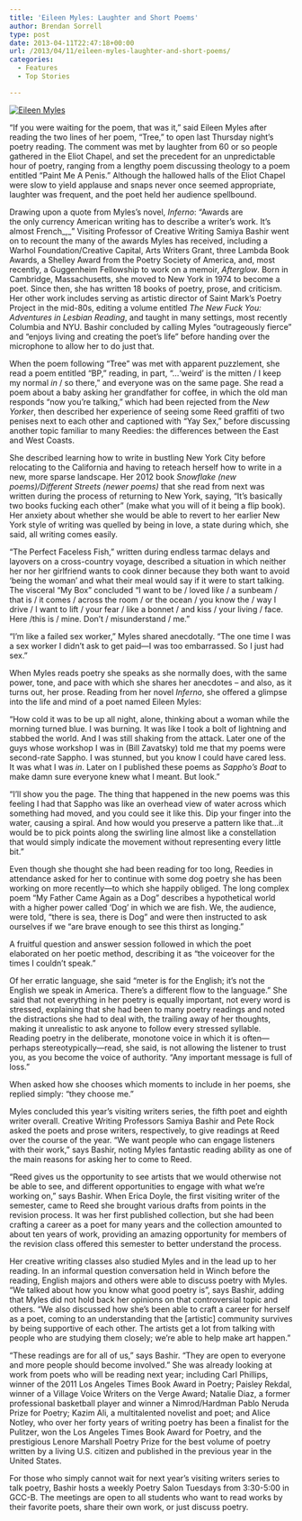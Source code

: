 ```yaml
---
title: 'Eileen Myles: Laughter and Short Poems'
author: Brendan Sorrell
type: post
date: 2013-04-11T22:47:18+00:00
url: /2013/04/11/eileen-myles-laughter-and-short-poems/
categories:
  - Features
  - Top Stories

---
```

[<img class="aligncenter size-full wp-image-2236" alt="Eileen Myles" src="https://i0.wp.com/www.reedquest.org/wp-content/uploads/2013/04/R1026118_web.png?resize=770%2C513" data-recalc-dims="1" />][1]

“If you were waiting for the poem, that was it,” said Eileen Myles after reading the two lines of her poem, “Tree,” to open last Thursday night’s poetry reading. The comment was met by laughter from 60 or so people gathered in the Eliot Chapel, and set the precedent for an unpredictable hour of poetry, ranging from a lengthy poem discussing theology to a poem entitled “Paint Me A Penis.” Although the hallowed halls of the Eliot Chapel were slow to yield applause and snaps never once seemed appropriate, laughter was frequent, and the poet held her audience spellbound.

Drawing upon a quote from Myles’s novel, _Inferno_: “Awards are the only currency American writing has to describe a writer’s work. It’s almost French_,_” Visiting Professor of Creative Writing Samiya Bashir went on to recount the many of the awards Myles has received, including a Warhol Foundation/Creative Capital, Arts Writers Grant, three Lambda Book Awards, a Shelley Award from the Poetry Society of America, and, most recently, a Guggenheim Fellowship to work on a memoir, _Afterglow_. Born in Cambridge, Massachusetts, she moved to New York in 1974 to become a poet. Since then, she has written 18 books of poetry, prose, and criticism. Her other work includes serving as artistic director of Saint Mark’s Poetry Project in the mid-80s, editing a volume entitled _The New Fuck You: Adventures in Lesbian Reading_, and taught in many settings, most recently Columbia and NYU. Bashir concluded by calling Myles “outrageously fierce” and “enjoys living and creating the poet’s life” before handing over the microphone to allow her to do just that.

When the poem following “Tree” was met with apparent puzzlement, she read a poem entitled “BP,” reading, in part, “…‘weird’ is the mitten / I keep my normal _in_ / so there,” and everyone was on the same page. She read a poem about a baby asking her grandfather for coffee, in which the old man responds “now you’re talking,” which had been rejected from the _New Yorker_, then described her experience of seeing some Reed graffiti of two penises next to each other and captioned with “Yay Sex,” before discussing another topic familiar to many Reedies: the differences between the East and West Coasts.

She described learning how to write in bustling New York City before relocating to the California and having to reteach herself how to write in a new, more sparse landscape. Her 2012 book _Snowflake (new poems)/Different Streets (newer poems)_ that she read from next was written during the process of returning to New York, saying, “It’s basically two books fucking each other” (make what you will of it being a flip book). Her anxiety about whether she would be able to revert to her earlier New York style of writing was quelled by being in love, a state during which, she said, all writing comes easily.

“The Perfect Faceless Fish,” written during endless tarmac delays and layovers on a cross-country voyage, described a situation in which neither her nor her girlfriend wants to cook dinner because they both want to avoid ‘being the woman’ and what their meal would say if it were to start talking. The visceral “My Box” concluded “I want to be / loved like / a sunbeam / that is / it comes / across the room / or the ocean / you know the / way I drive / I want to lift / your fear / like a bonnet / and kiss / your living / face. Here /this is / mine. Don’t / misunderstand / me.”

“I’m like a failed sex worker,” Myles shared anecdotally. “The one time I was a sex worker I didn’t ask to get paid—I was too embarrassed. So I just had sex.”

When Myles reads poetry she speaks as she normally does, with the same power, tone, and pace with which she shares her anecdotes – and also, as it turns out, her prose. Reading from her novel _Inferno_, she offered a glimpse into the life and mind of a poet named Eileen Myles:

“How cold it was to be up all night, alone, thinking about a woman while the morning turned blue. I was burning. It was like I took a bolt of lightning and stabbed the world. And I was still shaking from the attack. Later one of the guys whose workshop I was in (Bill Zavatsky) told me that my poems were second-rate Sappho. I was stunned, but you know I could have cared less. It was what I was _in_. Later on I published these poems as _Sappho’s Boat_ to make damn sure everyone knew what I meant. But look.”

“I’ll show you the page. The thing that happened in the new poems was this feeling I had that Sappho was like an overhead view of water across which something had moved, and you could see it like this. Dip your finger into the water, causing a spiral. And how would you preserve a pattern like that…it would be to pick points along the swirling line almost like a constellation that would simply indicate the movement without representing every little bit.”

Even though she thought she had been reading for too long, Reedies in attendance asked for her to continue with some dog poetry she has been working on more recently—to which she happily obliged. The long complex poem “My Father Came Again as a Dog” describes a hypothetical world with a higher power called ‘Dog’ in which we are fish. We, the audience, were told, “there is sea, there is Dog” and were then instructed to ask ourselves if we “are brave enough to see this thirst as longing.”

A fruitful question and answer session followed in which the poet elaborated on her poetic method, describing it as “the voiceover for the times I couldn’t speak.”

Of her erratic language, she said “meter is for the English; it’s not the English we speak in America. There’s a different flow to the language.” She said that not everything in her poetry is equally important, not every word is stressed, explaining that she had been to many poetry readings and noted the distractions she had to deal with, the trailing away of her thoughts, making it unrealistic to ask anyone to follow every stressed syllable. Reading poetry in the deliberate, monotone voice in which it is often—perhaps stereotypically—read, she said, is not allowing the listener to trust you, as you become the voice of authority. “Any important message is full of loss.”

When asked how she chooses which moments to include in her poems, she replied simply: “they choose me.”

Myles concluded this year’s visiting writers series, the fifth poet and eighth writer overall. Creative Writing Professors Samiya Bashir and Pete Rock asked the poets and prose writers, respectively, to give readings at Reed over the course of the year. “We want people who can engage listeners with their work,” says Bashir, noting Myles fantastic reading ability as one of the main reasons for asking her to come to Reed.

“Reed gives us the opportunity to see artists that we would otherwise not be able to see, and different opportunities to engage with what we’re working on,” says Bashir. When Erica Doyle, the first visiting writer of the semester, came to Reed she brought various drafts from points in the revision process. It was her first published collection, but she had been crafting a career as a poet for many years and the collection amounted to about ten years of work, providing an amazing opportunity for members of the revision class offered this semester to better understand the process.

Her creative writing classes also studied Myles and in the lead up to her reading. In an informal question conversation held in Winch before the reading, English majors and others were able to discuss poetry with Myles. “We talked about how you know what good poetry is”, says Bashir, adding that Myles did not hold back her opinions on that controversial topic and others. “We also discussed how she’s been able to craft a career for herself as a poet, coming to an understanding that the [artistic] community survives by being supportive of each other. The artists get a lot from talking with people who are studying them closely; we’re able to help make art happen.”

“These readings are for all of us,” says Bashir. “They are open to everyone and more people should become involved.” She was already looking at work from poets who will be reading next year; including Carl Phillips, winner of the 2011 Los Angeles Times Book Award in Poetry; Paisley Rekdal, winner of a Village Voice Writers on the Verge Award; Natalie Diaz, a former professional basketball player and winner a Nimrod/Hardman Pablo Neruda Prize for Poetry; Kazim Ali, a multitalented novelist and poet; and Alice Notley, who over her forty years of writing poetry has been a finalist for the Pulitzer, won the Los Angeles Times Book Award for Poetry, and the prestigious Lenore Marshall Poetry Prize for the best volume of poetry written by a living U.S. citizen and published in the previous year in the United States.

For those who simply cannot wait for next year’s visiting writers series to talk poetry, Bashir hosts a weekly Poetry Salon Tuesdays from 3:30-5:00 in GCC-B. The meetings are open to all students who want to read works by their favorite poets, share their own work, or just discuss poetry.

 [1]: https://i0.wp.com/www.reedquest.org/wp-content/uploads/2013/04/R1026118_web.png